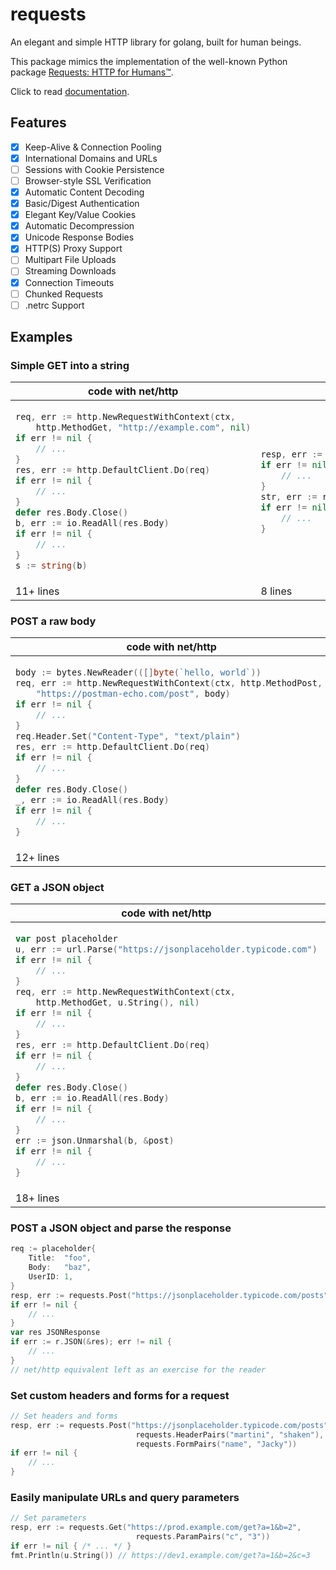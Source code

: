 # requests

An elegant and simple HTTP library for golang, built for human beings.

This package mimics the implementation of the well-known Python package [Requests: HTTP for Humans™](https://requests.readthedocs.io/).

Click to read [documentation](https://pkg.go.dev/github.com/Wenchy/requests@master).

## Features

- [x] Keep-Alive & Connection Pooling
- [x] International Domains and URLs
- [ ] Sessions with Cookie Persistence
- [ ] Browser-style SSL Verification
- [x] Automatic Content Decoding
- [x] Basic/Digest Authentication
- [x] Elegant Key/Value Cookies
- [x] Automatic Decompression
- [x] Unicode Response Bodies
- [x] HTTP(S) Proxy Support
- [ ] Multipart File Uploads
- [ ] Streaming Downloads
- [x] Connection Timeouts
- [ ] Chunked Requests
- [ ] .netrc Support

## Examples

### Simple GET into a string

<table>
<thead>
<tr>
<th><strong>code with net/http</strong></th>
<th><strong>code with requests</strong></th>
</tr>
</thead>
<tbody>
<tr>
<td>

```go
req, err := http.NewRequestWithContext(ctx, 
	http.MethodGet, "http://example.com", nil)
if err != nil {
	// ...
}
res, err := http.DefaultClient.Do(req)
if err != nil {
	// ...
}
defer res.Body.Close()
b, err := io.ReadAll(res.Body)
if err != nil {
	// ...
}
s := string(b)
```
</td>
<td>

```go
resp, err := requests.Get("http://example.com")
if err != nil {
    // ...
}
str, err := resp.Text()
if err != nil {
    // ...
}
```

</td>
</tr>
<tr><td>11+ lines</td><td>8 lines</td></tr>
</tbody>
</table>


### POST a raw body

<table>
<thead>
<tr>
<th><strong>code with net/http</strong></th>
<th><strong>code with requests</strong></th>
</tr>
</thead>
<tbody>
<tr>
<td>

```go
body := bytes.NewReader(([]byte(`hello, world`))
req, err := http.NewRequestWithContext(ctx, http.MethodPost, 
	"https://postman-echo.com/post", body)
if err != nil {
	// ...
}
req.Header.Set("Content-Type", "text/plain")
res, err := http.DefaultClient.Do(req)
if err != nil {
	// ...
}
defer res.Body.Close()
_, err := io.ReadAll(res.Body)
if err != nil {
	// ...
}
```

</td>
<td>

```go
resp, err := requests.Post("https://postman-echo.com/post", requests.Data(`hello, world`))
if err != nil {
	// ...
}
defer resp.CLose()
```

</td>
</tr>
<tr><td>12+ lines</td><td>5 lines</td></tr></tbody></table>

### GET a JSON object

<table>
<thead>
<tr>
<th><strong>code with net/http</strong></th>
<th><strong>code with requests</strong></th>
</tr>
</thead>
<tbody>
<tr>
<td>

```go
var post placeholder
u, err := url.Parse("https://jsonplaceholder.typicode.com")
if err != nil {
	// ...
}
req, err := http.NewRequestWithContext(ctx, 
	http.MethodGet, u.String(), nil)
if err != nil {
	// ...
}
res, err := http.DefaultClient.Do(req)
if err != nil {
	// ...
}
defer res.Body.Close()
b, err := io.ReadAll(res.Body)
if err != nil {
	// ...
}
err := json.Unmarshal(b, &post)
if err != nil {
	// ...
}
```
</td><td>

```go
resp, err := requests.Post("https://jsonplaceholder.typicode.com")
if err != nil {
    // ...
}
var post placeholder
if err := r.JSON(placeholder); err != nil {
    // ...
}
```

</td>
</tr>
<tr><td>18+ lines</td><td>8 lines</td></tr></tbody></table>

### POST a JSON object and parse the response

```go
req := placeholder{
	Title:  "foo",
	Body:   "baz",
	UserID: 1,
}
resp, err := requests.Post("https://jsonplaceholder.typicode.com/posts", requests.JSON(&req))
if err != nil {
    // ...
}
var res JSONResponse
if err := r.JSON(&res); err != nil {
    // ...
}
// net/http equivalent left as an exercise for the reader
```

### Set custom headers and forms for a request

```go
// Set headers and forms
resp, err := requests.Post("https://jsonplaceholder.typicode.com/posts", 
                            requests.HeaderPairs("martini", "shaken"),
                            requests.FormPairs("name", "Jacky"))
if err != nil {
    // ...
}
```

### Easily manipulate URLs and query parameters

```go
// Set parameters
resp, err := requests.Get("https://prod.example.com/get?a=1&b=2", 
                            requests.ParamPairs("c", "3"))
if err != nil { /* ... */ }
fmt.Println(u.String()) // https://dev1.example.com/get?a=1&b=2&c=3
```
